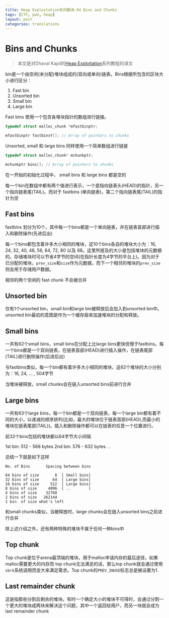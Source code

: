 ```yaml
---
title: Heap Exploitation系列翻译-04 Bins and Chunks
tags: [CTF, pwn, heap]
layout: post
categories: translations
---
```


# Bins and Chunks

> 本文是对Dhaval Kapil的[Heap Exploitation](https://heap-exploitation.dhavalkapil.com/)系列教程的译文

bin是一个由空闲(未分配)堆块组成的(双向或单向)链表。Bins根据所包含的区块大小进行区分：

1. Fast bin
2. Unsorted bin
3. Small bin
4. Large bin

Fast bins 使用一个包含各堆块指针的数组进行链接。

```c
typedef struct malloc_chunk *mfastbinptr;

mfastbinptr fastbinsY[]; // Array of pointers to chunks
```

Unsorted, small 和 large bins 同样使用一个简单数组进行链接

```c
typedef struct malloc_chunk* mchunkptr;

mchunkptr bins[]; // Array of pointers to chunks
```

在一开始的初始化过程中， small bins 和 large bins 都是空的

每一个bin在数组中都有两个值进行表示，一个是指向链表头(HEAD)的指针，另一个指向链表尾(TAIL)。而对于 fastbins (单向链表)，第二个指向链表尾(TAIL)的指针为空

## Fast bins


fastbins 划分为10个，其中每一个bins都是一个单向链表，并在链表首部进行插入和删除操作(先进后出)

每一个bins都包含着许多大小相同的堆块，这10个bins各自的堆块大小为：16, 24, 32, 40, 48, 56, 64, 72, 80 以及 88。这里所提及的大小是包括堆块的元数据的。存储堆块时可以节省4字节的空间(在指针长度为4字节的平台上)。因为对于已分配的堆块，`prev_size`和`size`作为元数据，而下一个相邻的堆块的`prev_size`则会用于存储用户数据。

相邻的两个空闲的 fast chunk 不会被合并

## Unsorted bin

仅有1个unsorted bin，small bin和large bin被释放后会加入到unsorted bin中。unsorted bin最初的意图是作为一个缓存层来加速堆块的分配和释放。

## Small bins

一共有62个small bins，small bins在分配上比large bins更快但慢于fastbins。每一个bins都是一个双向链表，在链表首部(HEAD)进行插入操作，在链表尾部(TAIL)进行删除操作(后进后出)

与fastbins类似，每一个bin都有着许多大小相同的堆块，这62个堆块的大小分别为：16, 24, ... , 504字节

当堆块被释放，small chunks会在链入unsorted bins前进行合并

## Large bins

一共有63个large bins，每一个bin都是一个双向链表，每一个large bin都有着不同的大小，以递减的顺序排列(比如，最大的堆块位于链表首部(HEAD),而最小的堆块在链表尾部(TAIL))。插入和删除操作都可以在链表的任意一个位置进行。

前32个bins包括的堆块都以64字节大小间隔

1st bin: 512 - 568 bytes
2nd bin: 576 - 632 bytes
.
.

总结一下就是如下这样

```
No. of Bins       Spacing between bins

64 bins of size       8  [ Small bins]
32 bins of size      64  [ Large bins]
16 bins of size     512  [ Large bins]
8 bins of size     4096  [ ..        ]
4 bins of size    32768
2 bins of size   262144
1 bin  of size what's left
```

和small chunks类似，当被释放时，large chunks会在链入unsorted bins之前进行合并

除上述介绍之外，还有两种特殊的堆块不属于任何一种bins中

## Top chunk

Top chunk是位于arena最顶端的堆块，用于malloc申请内存的最后途径，如果malloc需要更大的内存而 top chunk无法满足的话，那么top chunk就会通过使用 `sbrk`系统调用而变大来满足需求。Top chunk的`PREV_INUSE`标志总是被设置为1.

## Last remainder chunk

这是指那些分割后剩余的堆块。有时一个确定大小的堆块不可得时，会通过分割一个更大的堆块成两块来解决这个问题，其中一个返回给用户，而另一块就会成为last remainder chunk

